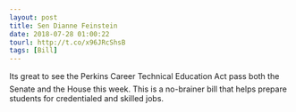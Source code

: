 ```yaml
---
layout: post
title: Sen Dianne Feinstein
date: 2018-07-28 01:00:22
tourl: http://t.co/x96JRcShsB
tags: [Bill]
---
```

Its great to see the Perkins Career Technical Education Act pass both the Senate and the House this week. This is a no-brainer bill that helps prepare students for credentialed and skilled jobs.